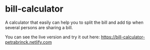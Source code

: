 # bill-calculator
A calculator that easily can help you to split the bill and add tip when several persons are sharing a bill.

You can see the live version and try it out here: https://bill-calculator-petrabrinck.netlify.com
